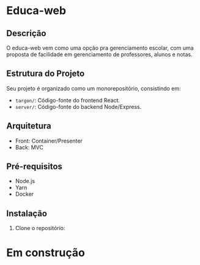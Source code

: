# Educa-web

## Descrição

O educa-web vem como uma opção pra gerenciamento escolar, com uma proposta de facilidade em gerenciamento de professores, alunos e notas.

## Estrutura do Projeto

Seu projeto é organizado como um monorepositório, consistindo em:

- `targon/`: Código-fonte do frontend React.
- `server/`: Código-fonte do backend Node/Express.

## Arquitetura
- Front: Container/Presenter
- Back: MVC

## Pré-requisitos

- Node.js
- Yarn
- Docker

## Instalação

1. Clone o repositório:

# Em construção
